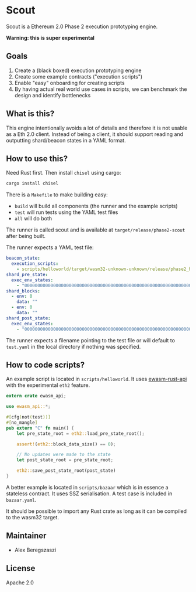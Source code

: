 # Scout

Scout is a Ethereum 2.0 Phase 2 execution prototyping engine.

**Warning: this is super experimental**

## Goals

1) Create a (black boxed) execution prototyping engine
2) Create some example contracts ("execution scripts")
3) Enable "easy" onboarding for creating scripts
4) By having actual real world use cases in scripts, we can benchmark the design and identify bottlenecks

## What is this?

This engine intentionally avoids a lot of details and therefore it is not usable as a Eth 2.0 client.
Instead of being a client, it should support reading and outputting shard/beacon states in a YAML format.

## How to use this?

Need Rust first. Then install `chisel` using cargo:
```sh
cargo install chisel
```

There is a `Makefile` to make building easy:
- `build` will build all components (the runner and the example scripts)
- `test` will run tests using the YAML test files
- `all` will do both

The runner is called scout and is available at `target/release/phase2-scout` after being built.

The runner expects a YAML test file:
```yaml
beacon_state:
  execution_scripts:
    - scripts/helloworld/target/wasm32-unknown-unknown/release/phase2_helloworld.wasm
shard_pre_state:
  exec_env_states:
    - "0000000000000000000000000000000000000000000000000000000000000000"
shard_blocks:
  - env: 0
    data: ""
  - env: 0
    data: ""
shard_post_state:
  exec_env_states:
    - "0000000000000000000000000000000000000000000000000000000000000000"
```

The runner expects a filename pointing to the test file or will default to `test.yaml` in the local directory if nothing was specified.

## How to code scripts?

An example script is located in `scripts/helloworld`. It uses [ewasm-rust-api](https://github.com/ewasm/ewasm-rust-api) with the experimental `eth2` feature.

```rust
extern crate ewasm_api;

use ewasm_api::*;

#[cfg(not(test))]
#[no_mangle]
pub extern "C" fn main() {
    let pre_state_root = eth2::load_pre_state_root();

    assert!(eth2::block_data_size() == 0);

    // No updates were made to the state
    let post_state_root = pre_state_root;

    eth2::save_post_state_root(post_state)
}
```

A better example is located in `scripts/bazaar` which is in essence a stateless contract. It uses SSZ serialisation. A test case is included in `bazaar.yaml`.

It should be possible to import any Rust crate as long as it can be compiled to the wasm32 target.

## Maintainer

* Alex Beregszaszi

## License

Apache 2.0
